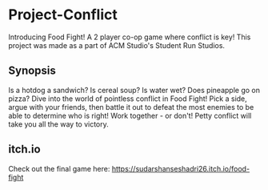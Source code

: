 # Project-Conflict
 
Introducing Food Fight! A 2 player co-op game where conflict is key! This project was made as a part of ACM Studio's Student Run Studios.


## Synopsis

Is a hotdog a sandwich? Is cereal soup? Is water wet? Does pineapple go on pizza? Dive into the world of pointless conflict in Food Fight! Pick a side, argue with your friends, then battle it out to defeat the most enemies to be able to determine who is right! Work together - or don't! Petty conflict will take you all the way to victory.


## itch.io

Check out the final game here:
https://sudarshanseshadri26.itch.io/food-fight
